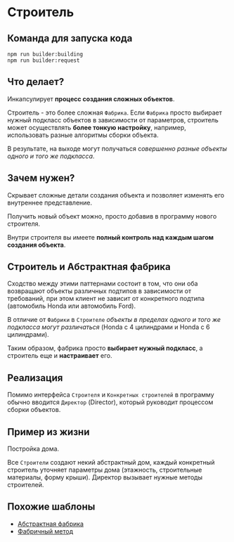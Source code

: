 # Строитель

## Команда для запуска кода

```
npm run builder:building
npm run builder:request
```

## Что делает?

Инкапсулирует **процесс создания сложных объектов**.

Строитель - это более сложная `Фабрика`. Если `Фабрика` просто выбирает нужный подкласс объектов в зависимости от параметров, строитель может осуществлять **более тонкую настройку**, например, использовать разные алгоритмы сборки объекта.

В результате, на выходе могут получаться с*овершенно разные объекты одного и того же подкласса*.

## Зачем нужен?

Скрывает сложные детали создания объекта и позволяет изменять его внутреннее представление.

Получить новый объект можно, просто добавив в программу нового строителя.

Внутри строителя вы имеете **полный контроль над каждым шагом создания объекта**.

## Строитель и Абстрактная фабрика

Сходство между этими паттернами состоит в том, что они оба возвращают объекты различных подтипов в зависимости от требований, при этом клиент не зависит от конкретного подтипа (автомобиль Honda или автомобиль Ford).

В отличие от `Фабрики` в `Строителе` *объекты в пределах одного и того же подкласса могут различаться* (Honda с 4 цилиндрами и Honda с 6 цилиндрами).

Таким образом, фабрика просто **выбирает нужный подкласс**, а строитель еще и **настраивает** его.

## Реализация

Помимо интерфейса `Строителя` и `Конкретных строителей` в программу обычно вводится `Директор` (Director), который руководит процессом сборки объектов.

## Пример из жизни

Постройка дома.

Все `Строители` создают некий абстрактный дом, каждый конкретный строитель уточняет параметры дома (этажность, строительные материалы, форму крыши). Директор вызывает нужные методы строителей.

## Похожие шаблоны
* [Абстрактная фабрика](../abstractFactory)
* [Фабричный метод](../factoryMethod)